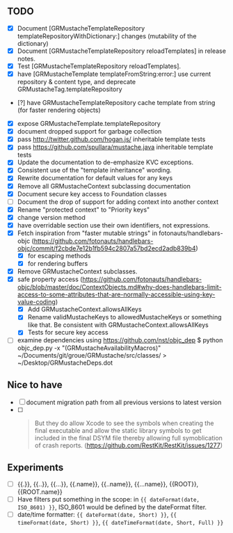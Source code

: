 ## TODO

- [X] Document [GRMustacheTemplateRepository templateRepositoryWithDictionary:] changes (mutability of the dictionary)
- [X] Document [GRMustacheTemplateRepository reloadTemplates] in release notes.
- [X] Test [GRMustacheTemplateRepository reloadTemplates].
- [X] have [GRMustacheTemplate templateFromString:error:] use current repository & content type, and deprecate GRMustacheTag.templateRepository
- [?] have GRMustacheTemplateRepository cache template from string (for faster rendering objects)
- [X] expose GRMustacheTemplate.templateRepository
- [X] document dropped support for garbage collection
- [X] pass http://twitter.github.com/hogan.js/ inheritable template tests
- [X] pass https://github.com/spullara/mustache.java inheritable template tests
- [X] Update the documentation to de-emphasize KVC exceptions.
- [X] Consistent use of the "template inheritance" wording.
- [X] Rewrite documentation for default values for any keys
- [X] Remove all GRMustacheContext subclassing documentation
- [X] Document secure key access to Foundation classes
- [ ] Document the drop of support for adding context into another context
- [X] Rename "protected context" to "Priority keys"
- [X] change version method
- [X] have overridable section use their own identifiers, not expressions.
- [X] Fetch inspiration from "faster mutable strings" in fotonauts/handlebars-objc (https://github.com/fotonauts/handlebars-objc/commit/f2cbde7e12b1fb594c2807a57bd2ecd2adb839b4)
    - [X] for escaping methods
    - [X] for rendering buffers
- [X] Remove GRMustacheContext subclasses.
- [X] safe property access (https://github.com/fotonauts/handlebars-objc/blob/master/doc/ContextObjects.md#why-does-handlebars-limit-access-to-some-attributes-that-are-normally-accessible-using-key-value-coding)
  - [X] Add GRMustacheContext.allowsAllKeys
  - [X] Rename validMustacheKeys to allowedMustacheKeys or something like that. Be consistent with GRMustacheContext.allowsAllKeys
  - [X] Tests for secure key access
- [ ] examine dependencies using https://github.com/nst/objc_dep $ python objc_dep.py -x "(GRMustacheAvailabilityMacros)" ~/Documents/git/groue/GRMustache/src/classes/ > ~/Desktop/GRMustacheDeps.dot

## Nice to have

- [ ] document migration path from all previous versions to latest version
- [ ] > But they do allow Xcode to see the symbols when creating the final executable and allow the static library symbols to get included in the final DSYM file thereby allowing full symoblication of crash reports. (https://github.com/RestKit/RestKit/issues/1277)

## Experiments

- [ ] {{.}}, {{..}}, {{...}}, {{.name}}, {{..name}}, {{...name}}, {{ROOT}}, {{ROOT.name}}
- [ ] Have filters put something in the scope: in `{{ dateFormat(date, ISO_8601) }}`, ISO_8601 would be defined by the dateFormat filter.
- [ ] date/time formatter: `{{ dateFormat(date, Short) }}`, `{{ timeFormat(date, Short) }}`, `{{ dateTimeFormat(date, Short, Full) }}`
